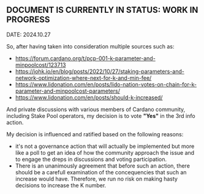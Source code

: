 ## DOCUMENT IS CURRENTLY IN STATUS: WORK IN PROGRESS
DATE: 2024.10.27

So, after having taken into consideration multiple sources such as:

- https://forum.cardano.org/t/pcp-001-k-parameter-and-minpoolcost/123713
- https://iohk.io/en/blog/posts/2022/10/27/staking-parameters-and-network-optimization-where-next-for-k-and-min-fee/
- https://www.lidonation.com/en/posts/lido-nation-votes-on-chain-for-k-parameter-and-minpoolcost-parameters/
- https://www.lidonation.com/en/posts/should-k-increased/

And private discussions with various members of Cardano community, including Stake Pool operators, my decision is to vote **"Yes"** in the 3rd info action.

My decision is influenced and ratified based on the following reasons:
- it's not a governance action that will actually be implemented but more like a poll to get an idea of how the community approach the issue and to engage the dreps in discussions and voting participation.
- There is an unanimously agreement that before such an action, there should be a carefull examination of the concequencies that such an increase would have. Therefore, we run no risk on making hasty decisions to increase the K number.
